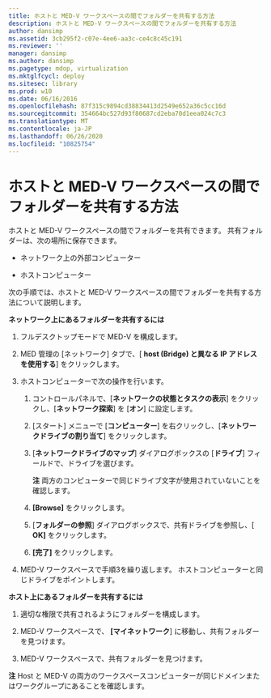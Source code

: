 ```yaml
---
title: ホストと MED-V ワークスペースの間でフォルダーを共有する方法
description: ホストと MED-V ワークスペースの間でフォルダーを共有する方法
author: dansimp
ms.assetid: 3cb295f2-c07e-4ee6-aa3c-ce4c8c45c191
ms.reviewer: ''
manager: dansimp
ms.author: dansimp
ms.pagetype: mdop, virtualization
ms.mktglfcycl: deploy
ms.sitesec: library
ms.prod: w10
ms.date: 06/16/2016
ms.openlocfilehash: 87f315c9894cd38834413d2549e652a36c5cc16d
ms.sourcegitcommit: 354664bc527d93f80687cd2eba70d1eea024c7c3
ms.translationtype: MT
ms.contentlocale: ja-JP
ms.lasthandoff: 06/26/2020
ms.locfileid: "10825754"
---
```

# ホストと MED-V ワークスペースの間でフォルダーを共有する方法


ホストと MED-V ワークスペースの間でフォルダーを共有できます。 共有フォルダーは、次の場所に保存できます。

-   ネットワーク上の外部コンピューター

-   ホストコンピューター

次の手順では、ホストと MED-V ワークスペースの間でフォルダーを共有する方法について説明します。

**ネットワーク上にあるフォルダーを共有するには**

1.  フルデスクトップモードで MED-V を構成します。

2.  MED 管理の [ネットワーク] タブで、[ **host (Bridge) と異なる IP アドレスを使用する**] をクリックします。

3.  ホストコンピューターで次の操作を行います。

    1.  コントロールパネルで、[**ネットワークの状態とタスクの表示**] をクリックし、[**ネットワーク探索**] を [**オン**] に設定します。

    2.  [スタート] メニューで [**コンピューター**] を右クリックし、[**ネットワークドライブの割り当て**] をクリックします。

    3.  [**ネットワークドライブのマップ**] ダイアログボックスの [**ドライブ**] フィールドで、ドライブを選びます。

        **注** 両方のコンピューターで同じドライブ文字が使用されていないことを確認します。

         

    4.  **[Browse]** をクリックします。

    5.  [**フォルダーの参照**] ダイアログボックスで、共有ドライブを参照し、[ **OK]** をクリックします。

    6.  **[完了]** をクリックします。

4.  MED-V ワークスペースで手順3を繰り返します。 ホストコンピューターと同じドライブをポイントします。

**ホスト上にあるフォルダーを共有するには**

1.  適切な権限で共有されるようにフォルダーを構成します。

2.  MED-V ワークスペースで、 **[マイネットワーク**] に移動し、共有フォルダーを見つけます。

3.  MED-V ワークスペースで、共有フォルダーを見つけます。

**注** Host と MED-V の両方のワークスペースコンピューターが同じドメインまたはワークグループにあることを確認します。

 

 

 






